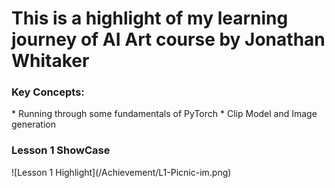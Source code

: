 <h1> This is a highlight of my learning journey of AI Art course by Jonathan Whitaker </h1>
<h3>Key Concepts:</h3>
* Running through some fundamentals of PyTorch
* Clip Model and Image generation
<h3> Lesson 1 ShowCase </h3>
![Lesson 1 Highlight](/Achievement/L1-Picnic-im.png)
